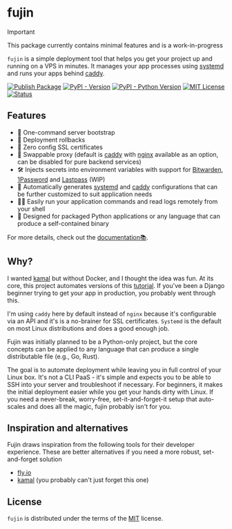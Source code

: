 # fujin

> [!IMPORTANT]
> This package currently contains minimal features and is a work-in-progress

<!-- content:start -->

`fujin` is a simple deployment tool that helps you get your project up and running on a VPS in minutes. It manages your app processes using [systemd](https://systemd.io) and runs your apps behind [caddy](https://caddyserver.com).

[![Publish Package](https://github.com/falcopackages/fujin/actions/workflows/publish.yml/badge.svg)](https://github.com/falcopackages/fujin/actions/workflows/publish.yml)
[![PyPI - Version](https://img.shields.io/pypi/v/fujin-cli.svg)](https://pypi.org/project/fujin-cli)
[![PyPI - Python Version](https://img.shields.io/pypi/pyversions/fujin-cli.svg)](https://pypi.org/project/fujin-cli)
[![MIT License](https://img.shields.io/badge/license-MIT-blue.svg)](https://github.com/falcopackages/fujin/blob/main/LICENSE.txt)
[![Status](https://img.shields.io/pypi/status/fujin-cli.svg)](https://pypi.org/project/fujin-cli)

## Features

- 🚀 One-command server bootstrap
- 🔄 Deployment rollbacks
- 🔐 Zero config SSL certificates
- 🔁 Swappable proxy (default is [caddy](https://caddyserver.com) with [nginx](https://nginx.org/en/) available as an option, can be disabled for pure backend services)
- 🛠️ Injects secrets into environment variables with support for [Bitwarden](https://bitwarden.com/), [1Password](https://1password.com) and [Lastpass](https://www.lastpass.com/) (WIP)
- 📝 Automatically generates [systemd](https://systemd.io/) and [caddy](https://caddyserver.com) configurations that can be further customized to suit application needs
- 👨‍💻 Easily run your application commands and read logs remotely from your shell
- 🐍 Designed for packaged Python applications or any language that can produce a self-contained binary

For more details, check out the [documentation📚](https://fujin.oluwatobi.dev/en/latest/).

## Why?

I wanted [kamal](https://kamal-deploy.org/) but without Docker, and I thought the idea was fun. At its core, this project automates versions of this [tutorial](https://www.digitalocean.com/community/tutorials/how-to-set-up-django-with-postgres-nginx-and-gunicorn-on-ubuntu). If you've been a Django beginner 
trying to get your app in production, you probably went through this.

I'm using `caddy` here by default instead of `nginx` because it's configurable via an API and it's is a no-brainer for SSL certificates. `Systemd` is the default on most Linux distributions and does a good enough job.

Fujin was initially planned to be a Python-only project, but the core concepts can be applied to any language that can produce a single distributable file (e.g., Go, Rust).

The goal is to automate deployment while leaving you in full control of your Linux box. It's not a CLI PaaS - it's simple and expects you to be able to SSH into your server and troubleshoot if necessary. For beginners, it makes the initial deployment easier while you get your hands dirty with Linux.
If you need a never-break, worry-free, set-it-and-forget-it setup that auto-scales and does all the magic, fujin probably isn't for you.

## Inspiration and alternatives

Fujin draws inspiration from the following tools for their developer experience. These are better alternatives if you need a more robust, set-and-forget solution

- [fly.io](https://fly.io/)
- [kamal](https://kamal-deploy.org/) (you probably can't just forget this one)

## License

`fujin` is distributed under the terms of the [MIT](https://spdx.org/licenses/MIT.html) license.

<!-- content:end -->